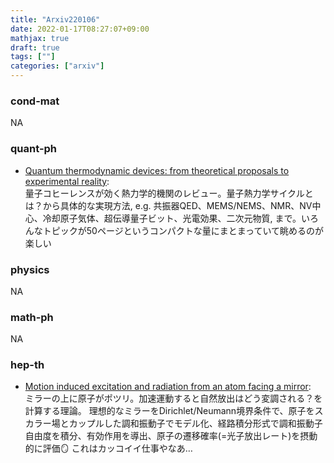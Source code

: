 ```yaml
---
title: "Arxiv220106"
date: 2022-01-17T08:27:07+09:00
mathjax: true
draft: true
tags: [""]
categories: ["arxiv"]
---
```

### cond-mat
NA


### quant-ph
- [Quantum thermodynamic devices: from theoretical proposals to experimental reality](https://arxiv.org/abs/2201.01740):  
量子コヒーレンスが効く熱力学的機関のレビュー。量子熱力学サイクルとは？から具体的な実現方法, e.g. 共振器QED、MEMS/NEMS、NMR、NV中心、冷却原子気体、超伝導量子ビット、光電効果、二次元物質, まで。いろんなトピックが50ページというコンパクトな量にまとまっていて眺めるのが楽しい


### physics
NA


### math-ph
NA


### hep-th
- [Motion induced excitation and radiation from an atom facing a mirror](https://arxiv.org/abs/2201.01341):  
ミラーの上に原子がポツリ。加速運動すると自然放出はどう変調される？を計算する理論。
理想的なミラーをDirichlet/Neumann境界条件で、原子をスカラー場とカップルした調和振動子でモデル化、経路積分形式で調和振動子自由度を積分、有効作用を導出、原子の遷移確率(=光子放出レート)を摂動的に評価🪞
これはカッコイイ仕事やなあ…